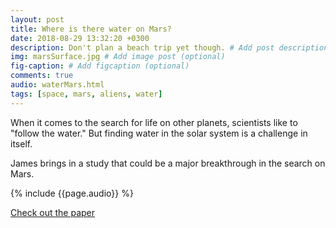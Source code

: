 ```yaml
---
layout: post
title: Where is there water on Mars?
date: 2018-08-29 13:32:20 +0300
description: Don't plan a beach trip yet though. # Add post description (optional)
img: marsSurface.jpg # Add image post (optional)
fig-caption: # Add figcaption (optional)
comments: true
audio: waterMars.html
tags: [space, mars, aliens, water]
---
```

When it comes to the search for life on other planets, scientists like to "follow the water." But finding water in the solar system is a challenge in itself. 

James brings in a study that could be a major breakthrough in the search on Mars.

{% include {{page.audio}} %}

[Check out the paper](http://science.sciencemag.org/content/361/6401/490)

